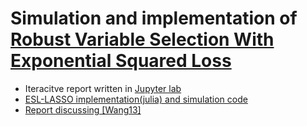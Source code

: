 # Simulation and implementation of [Robust Variable Selection With Exponential Squared Loss](https://www.tandfonline.com/doi/abs/10.1080/01621459.2013.766613)

- Iteracitve report written in [Jupyter lab](https://github.com/zuhengxu/ESL-LASSO/blob/main/ESL-LASSO.ipynb)
- [ESL-LASSO implementation(julia)  and simulation code](https://github.com/zuhengxu/ESL-LASSO/tree/main/experiments)
- [Report discussing [Wang13]](https://github.com/zuhengxu/ESL-LASSO/blob/main/tex/main.pdf)
